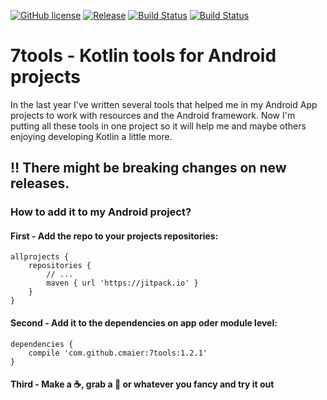 [![GitHub license](https://img.shields.io/github/license/dcendents/android-maven-gradle-plugin.svg)](http://www.apache.org/licenses/LICENSE-2.0.html)
[![Release](https://jitpack.io/v/cmaier/7tools.svg)](https://jitpack.io/#cmaier/7tools)
[![Build Status](https://travis-ci.org/cmaier/7tools.svg?branch=1.1.0)](https://travis-ci.org/cmaier/7tools)
[![Build Status](https://travis-ci.org/cmaier/7tools.svg?branch=master)](https://travis-ci.org/cmaier/7tools)

# 7tools - Kotlin tools for Android projects

In the last year I've written several tools that helped me in my Android App projects to work with resources and the Android framework. Now I'm putting all these tools in one project so it will help me and maybe others enjoying developing Kotlin a little more.

## :bangbang: There might be breaking changes on new releases.

### How to add it to my Android project?

#### First - Add the repo to your projects repositories:

```Gradle
allprojects {
    repositories {
        // ...
        maven { url 'https://jitpack.io' }
    }
}
```

#### Second - Add it to the dependencies on app oder module level:

```Gradle
dependencies {
    compile 'com.github.cmaier:7tools:1.2.1'
}
```

#### Third - Make a :coffee:, grab a :beer: or whatever you fancy and try it out
